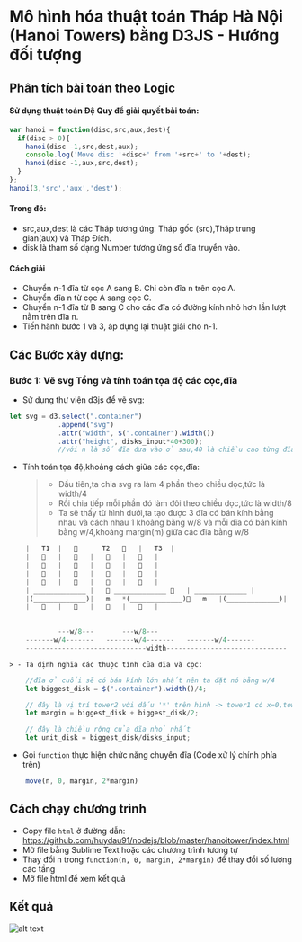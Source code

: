 # Mô hình hóa thuật toán Tháp Hà Nội (Hanoi Towers) bằng D3JS - Hướng đối tượng


## Phân tích bài toán theo Logic  
#### Sử dụng thuật toán Đệ Quy để giải quyết bài toán:  
```javascript
var hanoi = function(disc,src,aux,dest){
  if(disc > 0){
    hanoi(disc -1,src,dest,aux);
    console.log('Move disc '+disc+' from '+src+' to '+dest);
    hanoi(disc -1,aux,src,dest);
  }
};
hanoi(3,'src','aux','dest');
```
#### Trong đó:    
* src,aux,dest là các Tháp tương ứng: Tháp gốc (src),Tháp trung gian(aux) và Tháp Đích.
* disk là tham số dạng Number tương ứng số đĩa truyền vào.
#### Cách giải  
* Chuyển n-1 đĩa từ cọc A sang B. Chỉ còn đĩa n trên cọc A.  
* Chuyển đĩa n từ cọc A sang cọc C.  
* Chuyển n-1 đĩa từ B sang C cho các đĩa có đường kính nhỏ hơn lần lượt nằm trên đĩa n.  
* Tiến hành bước 1 và 3, áp dụng lại thuật giải cho n-1.  

## Các Bước xây dựng:
### Bước 1: Vẽ svg Tổng và tính toán tọa độ các cọc,đĩa  

* Sử dụng thư viện d3js để vẽ svg:  

``` javascript
let svg = d3.select(".container")
			.append("svg")
			.attr("width", $(".container").width())
			.attr("height", disks_input*40+300); 
			//với n là số đĩa đưa vào ở sau,40 là chiều cao từng đĩa.
```

* Tính toán tọa độ,khoảng cách giữa các cọc,đĩa:
	> - Đầu tiên,ta chia svg ra làm 4 phần theo chiều dọc,tức là width/4  
	> - Rồi chia tiếp mỗi phần đó làm đôi theo chiều dọc,tức là width/8  
	> - Ta sẽ thấy từ hình dưới,ta tạo được 3 đĩa có bán kính bằng nhau và cách nhau 1 khoảng bằng w/8 và mỗi đĩa có bán kính bằng w/4,khoảng margin(m) giữa các đĩa bằng w/8

```javascript
	|	T1	|	⃓      T2	⃓	|	T3	|
	|	⃓	|	⃓	|	⃓	|	⃓	|
	|	⃓	|	⃓	|	⃓	|	⃓	|
	|	⃓	|	⃓	|	⃓	|	⃓	|
	|	⃓	|	⃓	|	⃓	|	⃓	|
	| _____________	|	⃓ _____________	⃓	| _____________	|
	|(_____________)|   m	*(_____________)⃓   m	|(_____________)|
	|	⃓	|	⃓	|	⃓	|	⃓	|
	

			---w/8---		---w/8---		
	-------w/4------- 	-------w/4------- 	-------w/4-------
	------------------------------width------------------------------

```
	> - Ta định nghĩa các thuộc tính của đĩa và cọc:
```javascript
	//đĩa ở cuối sẽ có bán kính lớn nhất nên ta đặt nó bằng w/4
	let biggest_disk = $(".container").width()/4; 

	// đây là vị trí tower2 với dấu '*' trên hình -> tower1 có x=0,tower3 có x=2*margin
	let margin = biggest_disk + biggest_disk/2;

	// đây là chiều rộng của đĩa nhỏ nhất
	let unit_disk = biggest_disk/disks_input;

```





* Gọi `function` thực hiện chức năng chuyển đĩa (Code xử lý chính phía trên)
``` javascript
	move(n, 0, margin, 2*margin)
```

## Cách chạy chương trình

* Copy file `html` ở đường dẫn: https://github.com/huydau91/nodejs/blob/master/hanoitower/index.html
* Mở file bằng Sublime Text hoặc các chương trình tương tự
* Thay đổi n trong `function(n, 0, margin, 2*margin)` để thay đổi số lượng các tầng
* Mở file html để xem kết quả

## Kết quả
![alt text](https://github.com/huydau91/nodejs/blob/master/hanoitower/kq.png)